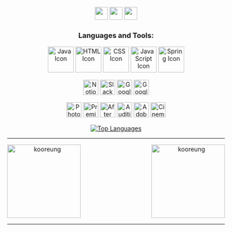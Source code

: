 <p></p>
<div align="center"> 
<div>
    <a href="https://idealcreator38.notion.site/2a350a773629420cbbb5b7d4c91ae4f6?pvs=4" target="_blank">
        <img src="https://img.shields.io/badge/Notion-DD0B78?style=flat-square&logo=Notion&logoColor=white" 
            height="30px"/></a>
    <a href="mailto:crisishyun@gmail.com" target="_blank">
        <img src="https://img.shields.io/badge/Gmail-EA4335?style=flat-square&logo=Gmail&logoColor=white"
            height="30px"/></a>
    <a href="https://www.youtube.com/@kr_studio" target="_blank">
      <img src="https://img.shields.io/badge/Youtube-FF0000?style=flat-square&logo=Youtube&logoColor=white"
          height="30px"/></a>
<!--   <a href="https://www.saramin.co.kr/zf_user/member/resume/view/edit_icon_fl/y/mandb_view/n/res_idx/11191263" target="_blank">
      <img src="https://img.shields.io/badge/kooreung-0A66C2?style=flat-square&logo=Linkedin&logoColor=white"/></a> -->
</div>
<h3 align="center">Languages and Tools:</h3>
    <div>
        <p align="center"> 
            <img src="https://img.icons8.com/color/48/000000/java-coffee-cup-logo--v1.png" alt="Java Icon" height="60px"/>
            <img src="https://img.icons8.com/color/48/000000/html-5--v1.png" alt="HTML Icon" height="60px"/>
            <img src="https://img.icons8.com/color/48/000000/css3.png" alt="CSS Icon" height="60px"/>
            <img src="https://img.icons8.com/color/48/000000/javascript--v1.png" alt="JavaScript Icon" height="60px"/>
            <img src="https://img.icons8.com/color/48/000000/spring-logo.png" alt="Spring Icon" height="60px"/>
        </p>
        <p align="center"> 
            <img src="https://img.icons8.com/color/48/000000/notion.png" alt="Notion Icon" height="35px" />
            <img src="https://img.icons8.com/color/48/000000/slack-new.png" alt="Slack Icon" height="35px" />
            <img src="https://img.icons8.com/color/48/000000/google-slides.png" alt="Google Slides Icon" height="35px" />
            <img src="https://www.gstatic.com/images/branding/product/1x/sheets_48dp.png" alt="Google Sheets Icon" height="35px" />
        </p>
        <p align="center"> 
            <img src="https://img.icons8.com/color/48/000000/adobe-photoshop.png" alt="Photoshop Icon" height="35px" />
            <img src="https://img.icons8.com/color/48/000000/adobe-premiere-pro.png" alt="Premiere Icon" height="35px" />
            <img src="https://img.icons8.com/color/48/000000/adobe-after-effects.png" alt="After Effects Icon" height="35px" />
            <img src="https://img.icons8.com/color/48/000000/adobe-audition.png" alt="Audition Icon" height="35px" />
            <img src="https://img.icons8.com/color/48/000000/adobe-lightroom.png" alt="Adobe Lightroom Icon" height="35px" />
            <img src="https://img.icons8.com/color/48/000000/cinema-4d.png" alt="Cinema 4D Icon" height="35px" />
        </p>
        <p>
            <p><a href="https://github.com/anuraghazra/github-readme-stats">
                <img src="https://github-readme-stats.vercel.app/api/top-langs/?username=kooreung" 
                    alt="Top Languages" /></a>
            </p>
        </p>
    </div>

<hr>
<div align="center" style="display: flex; justify-content: space-between;align-items: center;">
    <img height="170em" src="https://github-readme-stats.vercel.app/api?username=kooreung&show_icons=true&theme=cobalt&locale=en" 
           alt="kooreung" />
    <img height="170em" src="https://github-readme-streak-stats.herokuapp.com/?user=kooreung&theme=cobalt" 
           alt="kooreung" />
</div>
<hr>
